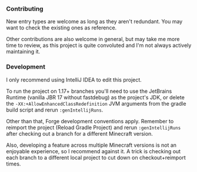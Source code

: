 ### Contributing

New entry types are welcome as long as they aren't redundant.
You may want to check the existing ones as reference.

Other contributions are also welcome in general, but may take me more time to review,
as this project is quite convoluted and I'm not always actively maintaining it.

### Development

I only recommend using IntelliJ IDEA to edit this project.

To run the project on 1.17+ branches you'll need to use the JetBrains Runtime
(vanilla JBR 17 without fastdebug) as the project's JDK, or delete the
`-XX:+AllowEnhancedClassRedefinition` JVM arguments from the gradle build script
and rerun `:genIntellijRuns`.

Other than that, Forge development conventions apply. Remember to reimport the project
(Reload Gradle Project) and rerun `:genIntellijRuns` after checking out a branch for a
different Minecraft version.

Also, developing a feature across multiple Minecraft versions is not an enjoyable experience,
so I recommend against it. A trick is checking out each branch to a different local project
to cut down on checkout+reimport times.